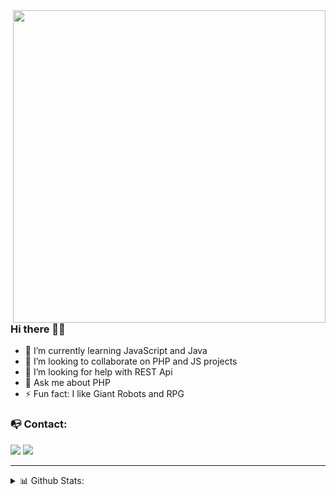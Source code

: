 <img src="https://i.imgur.com/DCQzUlL.gif" max-width="500px" width="500px" align="right" />

### Hi there 👋🏻
  - 🌱 I’m currently learning JavaScript and Java 
  - 👯 I’m looking to collaborate on PHP and JS projects
  - 🤔 I’m looking for help with REST Api
  - 💬 Ask me about PHP
  - ⚡ Fun fact: I like Giant Robots and RPG

### 📭 Contact:
<a href="mailto:gustavo.schneider.dev@gmail.com" target="_blank"><img src="https://shields.braskam.com/v1/shields?name=email&format=rectangle&size=small"/></a>
<a href="https://www.linkedin.com/in/gustavo-schneiderr/" target="_blank"><img src="https://shields.braskam.com/v1/shields?name=linkedin&format=rectangle&size=small"/></a>

---
<details close>
  <summary> 📊 Github Stats:</summary>
    <img src="https://github-readme-stats.vercel.app/api/top-langs/?username=SttavoS&theme=material-palenight&layout=compact&langs_count=6" alt="SttavoS Top Languages"/> </br>
    <img src="https://github-readme-stats.vercel.app/api?username=SttavoS&theme=material-palenight&show_icons=true" alt="SttavoS Github Stats"/> </br>
    <img src="https://github-readme-stats.vercel.app/api/wakatime?username=SttavoS&theme=material-palenight&layout=compact&langs_count=6&hide=Other" alt="SttavoS wakatime stats"/>
</details>
